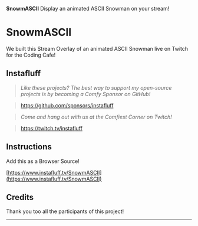 **SnowmASCII** Display an animated ASCII Snowman on your stream!

# SnowmASCII
We built this Stream Overlay of an animated ASCII Snowman live on Twitch for the Coding Cafe!

## Instafluff ##
> *Like these projects? The best way to support my open-source projects is by becoming a Comfy Sponsor on GitHub!*

> https://github.com/sponsors/instafluff

> *Come and hang out with us at the Comfiest Corner on Twitch!*

> https://twitch.tv/instafluff

## Instructions ##

Add this as a Browser Source!

[https://www.instafluff.tv/SnowmASCII](https://www.instafluff.tv/SnowmASCII)

## Credits ##
Thank you too all the participants of this project!

****
